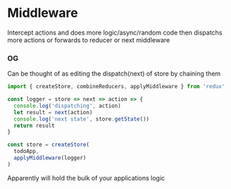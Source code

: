 # Middleware

Intercept actions and does more logic/async/random code then dispatchs more actions or forwards to reducer or next middleware



### OG

Can be thought of as editing the dispatch(next) of store by chaining them 

```js
import { createStore, combineReducers, applyMiddleware } from 'redux'

const logger = store => next => action => {
  console.log('dispatching', action)
  let result = next(action)
  console.log('next state', store.getState())
  return result
}

const store = createStore(
  todoApp,
  applyMiddleware(logger)
)
```

Apparently will hold the bulk of your applications logic

